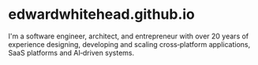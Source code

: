 # edwardwhitehead.github.io
I'm a software engineer, architect, and entrepreneur with over 20 years of experience designing, developing and scaling cross‑platform applications, SaaS platforms and AI‑driven systems.
